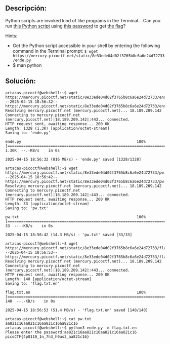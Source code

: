 ## Descripción:
Python scripts are invoked kind of like programs in the Terminal... Can you run [this Python script](https://mercury.picoctf.net/static/8e33ede04d02f3765b8c6a6e24d72733/ende.py) using [this password](https://mercury.picoctf.net/static/8e33ede04d02f3765b8c6a6e24d72733/pw.txt) to get [the flag](https://mercury.picoctf.net/static/8e33ede04d02f3765b8c6a6e24d72733/flag.txt.en)?

Hints:
- Get the Python script accessible in your shell by entering the following command in the Terminal prompt: `$ wget https://mercury.picoctf.net/static/8e33ede04d02f3765b8c6a6e24d72733/ende.py`
- $ man python

## Solución:
```
artacas-picoctf@webshell:~$ wget https://mercury.picoctf.net/static/8e33ede04d02f3765b8c6a6e24d72733/ende.py
--2025-04-15 18:56:32--  https://mercury.picoctf.net/static/8e33ede04d02f3765b8c6a6e24d72733/ende.py
Resolving mercury.picoctf.net (mercury.picoctf.net)... 18.189.209.142
Connecting to mercury.picoctf.net (mercury.picoctf.net)|18.189.209.142|:443... connected.
HTTP request sent, awaiting response... 200 OK
Length: 1328 (1.3K) [application/octet-stream]
Saving to: 'ende.py'

ende.py                                                   100%[==================================================================================================================================>]   1.30K  --.-KB/s    in 0s      

2025-04-15 18:56:32 (816 MB/s) - 'ende.py' saved [1328/1328]

artacas-picoctf@webshell:~$ wget https://mercury.picoctf.net/static/8e33ede04d02f3765b8c6a6e24d72733/pw.txt
--2025-04-15 18:56:42--  https://mercury.picoctf.net/static/8e33ede04d02f3765b8c6a6e24d72733/pw.txt
Resolving mercury.picoctf.net (mercury.picoctf.net)... 18.189.209.142
Connecting to mercury.picoctf.net (mercury.picoctf.net)|18.189.209.142|:443... connected.
HTTP request sent, awaiting response... 200 OK
Length: 33 [application/octet-stream]
Saving to: 'pw.txt'

pw.txt                                                    100%[==================================================================================================================================>]      33  --.-KB/s    in 0s      

2025-04-15 18:56:42 (14.3 MB/s) - 'pw.txt' saved [33/33]

artacas-picoctf@webshell:~$ wget https://mercury.picoctf.net/static/8e33ede04d02f3765b8c6a6e24d72733/flag.txt.en
--2025-04-15 18:56:53--  https://mercury.picoctf.net/static/8e33ede04d02f3765b8c6a6e24d72733/flag.txt.en
Resolving mercury.picoctf.net (mercury.picoctf.net)... 18.189.209.142
Connecting to mercury.picoctf.net (mercury.picoctf.net)|18.189.209.142|:443... connected.
HTTP request sent, awaiting response... 200 OK
Length: 140 [application/octet-stream]
Saving to: 'flag.txt.en'

flag.txt.en                                               100%[==================================================================================================================================>]     140  --.-KB/s    in 0s      

2025-04-15 18:56:53 (51.4 MB/s) - 'flag.txt.en' saved [140/140]

artacas-picoctf@webshell:~$ cat pw.txt
aa821c16aa821c16aa821c16aa821c16
artacas-picoctf@webshell:~$ python3 ende.py -d flag.txt.en
Please enter the password:aa821c16aa821c16aa821c16aa821c16
picoCTF{4p0110_1n_7h3_h0us3_aa821c16}
```
